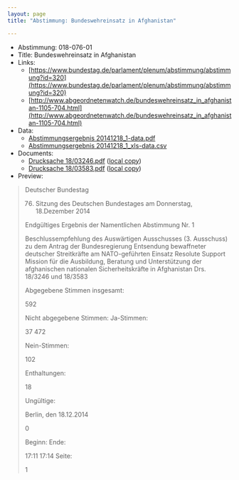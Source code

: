 ```yaml
---
layout: page
title: "Abstimmung: Bundeswehreinsatz in Afghanistan"

---
```


* Abstimmung: 018-076-01
* Title: Bundeswehreinsatz in Afghanistan
* Links: 
    * [https://www.bundestag.de/parlament/plenum/abstimmung/abstimmung?id=320](https://www.bundestag.de/parlament/plenum/abstimmung/abstimmung?id=320)
    * [http://www.abgeordnetenwatch.de/bundeswehreinsatz_in_afghanistan-1105-704.html](http://www.abgeordnetenwatch.de/bundeswehreinsatz_in_afghanistan-1105-704.html)
* Data: 
    * [Abstimmungsergebnis 20141218_1-data.pdf](/res/abstimmungsliste/20141218_1-data.pdf)
    * [Abstimmungsergebnis 20141218_1_xls-data.csv](/res/abstimmungsliste/analyses/20141218_1_xls-data.csv)
* Documents: 
    * [Drucksache 18/03246.pdf](http://dip21.bundestag.de/dip21/btd/18/032/1803246.pdf) ([local copy](/res/abstimmungsdaten/018-076-01/1803246.pdf))
    * [Drucksache 18/03583.pdf](http://dip21.bundestag.de/dip21/btd/18/035/1803583.pdf) ([local copy](/res/abstimmungsdaten/018-076-01/1803583.pdf))
* Preview: 
> Deutscher Bundestag
> 
> 76. Sitzung des Deutschen Bundestages
> am Donnerstag, 18.Dezember 2014
> 
> Endgültiges Ergebnis der Namentlichen Abstimmung Nr. 1
> 
> Beschlussempfehlung des Auswärtigen Ausschusses (3. Ausschuss) zu dem Antrag der
> Bundesregierung
> Entsendung bewaffneter deutscher Streitkräfte am NATO-geführten Einsatz Resolute
> Support Mission für die Ausbildung, Beratung und Unterstützung der afghanischen
> nationalen Sicherheitskräfte in Afghanistan
> Drs. 18/3246 und 18/3583
> 
> Abgegebene Stimmen insgesamt:
> 
> 592
> 
> Nicht abgegebene Stimmen:
> Ja-Stimmen:
> 
> 37
> 472
> 
> Nein-Stimmen:
> 
> 102
> 
> Enthaltungen:
> 
> 18
> 
> Ungültige:
> 
> Berlin, den 18.12.2014
> 
> 0
> 
> Beginn:
> Ende:
> 
> 17:11
> 17:14
> Seite:
> 
> 1
> 
> 

